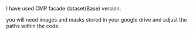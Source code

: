 I have used CMP facade dataset(Base) version.

you will need images and masks stored in your google drive and adjust the paths within the code. 
